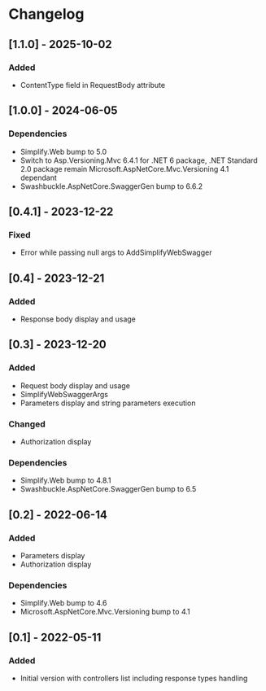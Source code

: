 # Changelog

## [1.1.0] - 2025-10-02

### Added

- ContentType field in RequestBody attribute

## [1.0.0] - 2024-06-05

### Dependencies

- Simplify.Web bump to 5.0
- Switch to Asp.Versioning.Mvc 6.4.1 for .NET 6 package, .NET Standard 2.0 package remain Microsoft.AspNetCore.Mvc.Versioning 4.1 dependant
- Swashbuckle.AspNetCore.SwaggerGen bump to 6.6.2

## [0.4.1] - 2023-12-22

### Fixed

- Error while passing null args to AddSimplifyWebSwagger

## [0.4] - 2023-12-21

### Added

- Response body display and usage

## [0.3] - 2023-12-20

### Added

- Request body display and usage
- SimplifyWebSwaggerArgs
- Parameters display and string parameters execution

### Changed

- Authorization display

### Dependencies

- Simplify.Web bump to 4.8.1
- Swashbuckle.AspNetCore.SwaggerGen bump to 6.5

## [0.2] - 2022-06-14

### Added

- Parameters display
- Authorization display

### Dependencies

- Simplify.Web bump to 4.6
- Microsoft.AspNetCore.Mvc.Versioning bump to 4.1

## [0.1] - 2022-05-11

### Added

- Initial version with controllers list including response types handling
